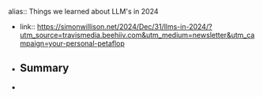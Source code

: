 alias:: Things we learned about LLM's in 2024

- link:: https://simonwillison.net/2024/Dec/31/llms-in-2024/?utm_source=travismedia.beehiiv.com&utm_medium=newsletter&utm_campaign=your-personal-petaflop
- ## Summary
-